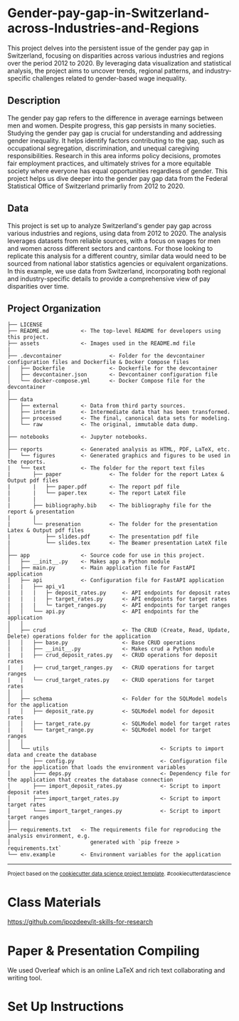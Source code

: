 # Gender-pay-gap-in-Switzerland-across-Industries-and-Regions

This project delves into the persistent issue of the gender pay gap in Switzerland, focusing on disparities across various industries and regions over the period 2012 to 2020. By leveraging data visualization and statistical analysis, the project aims to uncover trends, regional patterns, and industry-specific challenges related to gender-based wage inequality.

## Description

The gender pay gap refers to the difference in average earnings between men and women. Despite progress, this gap persists in many societies. Studying the gender pay gap is crucial for understanding and addressing gender inequality. It helps identify factors contributing to the gap, such as occupational segregation, discrimination, and unequal caregiving responsibilities. Research in this area informs policy decisions, promotes fair employment practices, and ultimately strives for a more equitable society where everyone has equal opportunities regardless of gender. This project helps us dive deeper into the gender pay gap data from the Federal Statistical Office of Switzerland primarliy from 2012 to 2020.

## Data

This project is set up to analyze Switzerland's gender pay gap across various industries and regions, using data from 2012 to 2020. The analysis leverages datasets from reliable sources, with a focus on wages for men and women across different sectors and cantons. For those looking to replicate this analysis for a different country, similar data would need to be sourced from national labor statistics agencies or equivalent organizations. In this example, we use data from Switzerland, incorporating both regional and industry-specific details to provide a comprehensive view of pay disparities over time.

Project Organization
------------

    ├── LICENSE
    ├── README.md          <- The top-level README for developers using this project.
    ├── assets             <- Images used in the README.md file
    |
    ├── .devcontainer               <- Folder for the devcontainer configuration files and Dockerfile & Docker Compose files
    │   ├── Dockerfile              <- Dockerfile for the devcontainer
    │   ├── devcontainer.json       <- Devcontainer configuration file
    │   └── docker-compose.yml      <- Docker Compose file for the devcontainer
    │
    ├── data
    │   ├── external       <- Data from third party sources.
    │   ├── interim        <- Intermediate data that has been transformed.
    │   ├── processed      <- The final, canonical data sets for modeling.
    │   └── raw            <- The original, immutable data dump.
    │
    ├── notebooks          <- Jupyter notebooks. 
    │
    ├── reports            <- Generated analysis as HTML, PDF, LaTeX, etc.
    │   └── figures        <- Generated graphics and figures to be used in the reports.
    |   └── text           <- The folder for the report text files
    |       ├── paper               <- The folder for the report Latex & Output pdf files
    |       |   ├── paper.pdf       <- The report pdf file
    |       |   └── paper.tex       <- The report LateX file
    |       |
    |       ├── bibliography.bib    <- The bibliography file for the report & presentation
    |       |
    |       └── presenation         <- The folder for the presentation Latex & Output pdf files
    |           ├── slides.pdf      <- The presentation pdf file
    |           └── slides.tex      <- The Beamer presentation LateX file
    │
    ├── app                <- Source code for use in this project.
    │   ├── __init__.py    <- Makes app a Python module
    |   ├── main.py        <- Main application file for FastAPI application
    │   ├── api            <- Configuration file for FastAPI application
    |   |   ├── api_v1
    |   |   |   ├─ deposit_rates.py     <- API endpoints for deposit rates 
    |   |   |   ├─ target_rates.py      <- API endpoints for target rates
    |   |   |   └─ target_ranges.py     <- API endpoints for target ranges
    │   │   └── api.py                  <- API endpoints for the application
    │   │
    │   ├── crud                        <- The CRUD (Create, Read, Update, Delete) operations folder for the application
    │   │   ├── base.py                 <- Base CRUD operations
    |   |   ├── __init__.py             <- Makes crud a Python module
    |   |   ├── crud_deposit_rates.py   <- CRUD operations for deposit rates
    |   |   ├── crud_target_ranges.py   <- CRUD operations for target ranges
    |   |   └── crud_target_rates.py    <- CRUD operations for target rates
    │   │
    │   ├── schema                      <- Folder for the SQLModel models for the application
    │   │   ├── deposit_rate.py         <- SQLModel model for deposit rates
    │   │   ├── target_rate.py          <- SQLModel model for target rates
    |   |   └── target_range.py         <- SQLModel model for target ranges
    │   │
    │   └── utils                                   <- Scripts to import data and create the database
    │       ├── config.py                           <- Configuration file for the application that loads the environment variables
    │       ├─── deps.py                            <- Dependency file for the application that creates the database connection
    │       ├─── import_deposit_rates.py            <- Script to import deposit rates
    │       ├─── import_target_rates.py             <- Script to import target rates
    │       └─── import_target_ranges.py            <- Script to import target ranges
    │   
    ├── requirements.txt   <- The requirements file for reproducing the analysis environment, e.g.
    │                         generated with `pip freeze > requirements.txt`
    └── env.example        <- Environment variables for the application

--------
<p><small>Project based on the <a target="_blank" href="https://drivendata.github.io/cookiecutter-data-science/">cookiecutter data science project template</a>. #cookiecutterdatascience</small></p>

# Class Materials

<https://github.com/ipozdeev/it-skills-for-research>

# Paper & Presentation Compiling

We used Overleaf which is an online LaTeX and rich text collaborating and writing tool.

# Set Up Instructions
